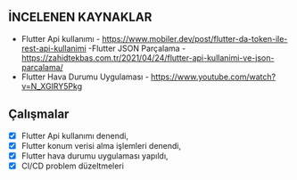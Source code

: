 ﻿
## İNCELENEN KAYNAKLAR
- Flutter Api kullanımı - https://www.mobiler.dev/post/flutter-da-token-ile-rest-api-kullanimi
-Flutter JSON Parçalama -  https://zahidtekbas.com.tr/2021/04/24/flutter-api-kullanimi-ve-json-parcalama/
- Flutter Hava Durumu Uygulaması -  https://www.youtube.com/watch?v=N_XGIRY5Pkg

## Çalışmalar
 - [x] Flutter Api kullanımı denendi, 
 - [x] Flutter konum verisi alma işlemleri denendi,
 - [x] Flutter hava durumu uygulaması yapıldı,
 - [x] CI/CD problem düzeltmeleri
